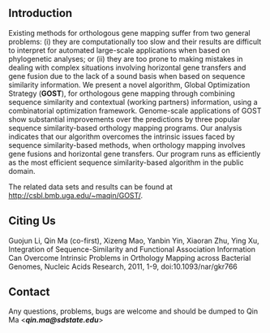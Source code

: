 ## Introduction ##
Existing methods for orthologous gene mapping suffer from two general problems: (i) they are computationally too slow and their results are difficult to interpret for automated large-scale applications when based on phylogenetic analyses; or (ii) they are too prone to making mistakes in dealing with complex situations involving horizontal gene transfers and gene fusion due to the lack of a sound basis when based on sequence similarity information. We present a novel algorithm, Global Optimization Strategy (**GOST**), for orthologous gene mapping through combining sequence similarity and contextual (working partners) information, using a combinatorial optimization framework. Genome-scale applications of GOST show substantial improvements over the predictions by three popular sequence similarity-based orthology mapping programs. Our analysis indicates that our algorithm overcomes the intrinsic issues faced by sequence similarity-based methods, when orthology mapping involves gene fusions and horizontal gene transfers. Our program runs as efficiently as the most efficient sequence similarity-based algorithm in the public domain.

The related data sets and results can be found at http://csbl.bmb.uga.edu/~maqin/GOST/.

## Citing Us ##
Guojun Li, Qin Ma (co-first), Xizeng Mao, Yanbin Yin, Xiaoran Zhu, Ying Xu, Integration of Sequence-Similarity and Functional Association Information Can Overcome Intrinsic Problems in Orthology Mapping across Bacterial Genomes, Nucleic Acids Research, 2011, 1-9, doi:10.1093/nar/gkr766


## Contact ##
Any questions, problems, bugs are welcome and should be dumped to Qin Ma <**_qin.ma@sdstate.edu_**>
